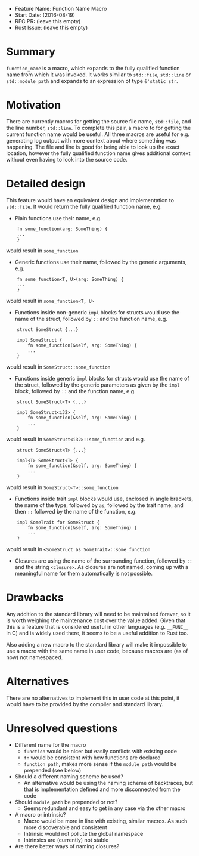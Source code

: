 - Feature Name: Function Name Macro
- Start Date: (2016-08-19)
- RFC PR: (leave this empty)
- Rust Issue: (leave this empty)

# Summary
[summary]: #summary

`function_name` is a macro, which expands to the fully qualified function name
from which it was invoked. It works similar to `std::file`, `std::line` or
`std::module_path` and expands to an expression of type `&'static str`.

# Motivation
[motivation]: #motivation

There are currently macros for getting the source file name, `std::file`, and
the line number, `std::line`. To complete this pair, a macro to for getting
the current function name would be useful. All three macros are useful for
e.g. generating log output with more context about where something was
happening. The file and line is good for being able to look up the exact
location, however the fully qualified function name gives additional context
without even having to look into the source code.

# Detailed design
[design]: #detailed-design

This feature would have an equivalent design and implementation to
`std::file`. It would return the fully qualified function name, e.g.

 - Plain functions use their name, e.g.

````
    fn some_function(arg: SomeThing) {
    ...
    }
````

   would result in `some_function`

 - Generic functions use their name, followed by the generic arguments, e.g.

````
    fn some_function<T, U>(arg: SomeThing) {
    ...
    }
````

   would result in `some_function<T, U>`


 - Functions inside non-generic `impl` blocks for structs would use the name of the
   struct, followed by `::` and the function name, e.g.

````
    struct SomeStruct {...}

    impl SomeStruct {
        fn some_function(&self, arg: SomeThing) {
        ...
    }
````

   would result in `SomeStruct::some_function`

 - Functions inside generic `impl` blocks for structs would use the name of the
   struct, followed by the generic parameters as given by the `impl` block,
   followed by `::` and the function name, e.g.

````
    struct SomeStruct<T> {...}

    impl SomeStruct<i32> {
        fn some_function(&self, arg: SomeThing) {
        ...
    }
````

   would result in `SomeStruct<i32>::some_function` and e.g.

````
    struct SomeStruct<T> {...}

    impl<T> SomeStruct<T> {
        fn some_function(&self, arg: SomeThing) {
        ...
    }
````

   would result in `SomeStruct<T>::some_function`

 - Functions inside trait `impl` blocks would use, enclosed in angle brackets,
   the name of the type, followed by `as`, followed by the trait name, and
   then `::` followed by the name of the function, e.g.

````
    impl SomeTrait for SomeStruct {
        fn some_function(&self, arg: SomeThing) {
        ...
    }
````

   would result in `<SomeStruct as SomeTrait>::some_function`

 - Closures are using the name of the surrounding function, followed by `::`
   and the string `<closure>`. As closures are not named, coming up with a
   meaningful name for them automatically is not possible.

# Drawbacks
[drawbacks]: #drawbacks

Any addition to the standard library will need to be maintained forever, so it
is worth weighing the maintenance cost over the value added. Given that this
is a feature that is considered useful in other languages (e.g. `__FUNC__` in
C) and is widely used there, it seems to be a useful addition to Rust too.

Also adding a new macro to the standard library will make it impossible to use
a macro with the same name in user code, because macros are (as of now) not
namespaced.

# Alternatives
[alternatives]: #alternatives

There are no alternatives to implement this in user code at this point, it
would have to be provided by the compiler and standard library.

# Unresolved questions
[unresolved]: #unresolved-questions

 - Different name for the macro
   - `function` would be nicer but easily conflicts with existing code
   - `fn` would be consistent with how functions are declared
   - `function_path`, makes more sense if the `module_path` would be
     prepended (see below)
 - Should a different naming scheme be used?
   - An alternative would be using the naming scheme of backtraces, but
     that is implementation defined and more disconnected from the code
 - Should `module_path` be prepended or not?
   - Seems redundant and easy to get in any case via the other macro
 - A macro or intrinsic?
   - Macro would be more in line with existing, similar macros. As such more
     discoverable and consistent
   - Intrinsic would not pollute the global namespace
   - Intrinsics are (currently) not stable
 - Are there better ways of naming closures?
